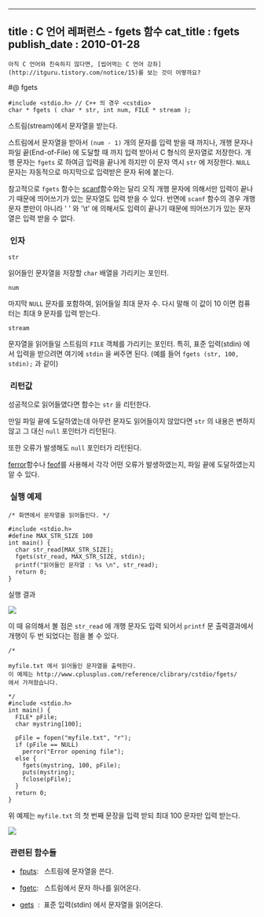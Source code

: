 ----------------
title : C 언어 레퍼런스 - fgets 함수
cat_title :  fgets
publish_date : 2010-01-28
--------------

```warning
아직 C 언어와 친숙하지 않다면, [씹어먹는 C 언어 강좌](http://itguru.tistory.com/notice/15)를 보는 것이 어떻까요?

```

#@ fgets


```info
#include <stdio.h> // C++ 의 경우 <cstdio>
char * fgets ( char * str, int num, FILE * stream );
```

스트림(stream)에서 문자열을 받는다.

스트림에서 문자열을 받아서 `(num - 1)` 개의 문자를 입력 받을 때 까지나, 개행 문자나 파일 끝(End-of-File) 에 도달할 때 까지 입력 받아서 C 형식의 문자열로 저장한다. 개행 문자는 `fgets` 로 하여금 입력을 끝나게 하지만 이 문자 역시 `str` 에 저장한다. `NULL` 문자는 자동적으로 마지막으로 입력받은 문자 뒤에 붙는다.

참고적으로 `fgets` 함수는 [scanf](http://itguru.tistory.com/36)함수와는 달리 오직 개행 문자에 의해서만 입력이 끝나기 때문에 띄어쓰기가 있는 문자열도 입력 받을 수 있다. 반면에 `scanf` 함수의 경우 개행 문자 뿐만이 아니라 ' ' 와 '\t' 에 의해서도 입력이 끝나기 때문에 띄어쓰기가 있는 문자열은 입력 받을 수 없다.



###  인자


`str`

읽어들인 문자열을 저장할 `char` 배열을 가리키는 포인터.

`num`

마지막 `NULL` 문자를 포함하여, 읽어들일 최대 문자 수. 다시 말해 이 값이 10 이면 컴퓨터는 최대 9 문자를 입력 받는다.

`stream`

문자열을 읽어들일 스트림의 `FILE` 객체를 가리키는 포인터. 특히, 표준 입력(stdin) 에서 입력을 받으려면 여기에 `stdin` 을 써주면 된다. (예를 들어 `fgets (str, 100, stdin);` 과 같이)



###  리턴값




성공적으로 읽어들였다면 함수는 `str` 을 리턴한다.

만일 파일 끝에 도달하였는데 아무런 문자도 읽어들이지 않았다면 `str` 의 내용은 변하지 않고 그 대신 `null` 포인터가 리턴된다.

또한 오류가 발생해도 `null` 포인터가 리턴된다.

[ferror](http://itguru.tistory.com/52)함수나 [ feof](http://itguru.tistory.com/51)를 사용해서 각각 어떤 오류가 발생하였는지, 파일 끝에 도달하였는지 알 수 있다.



###  실행 예제


```cpp-formatted
/* 화면에서 문자열을 읽어들인다. */

#include <stdio.h>
#define MAX_STR_SIZE 100
int main() {
  char str_read[MAX_STR_SIZE];
  fgets(str_read, MAX_STR_SIZE, stdin);
  printf("읽어들인 문자열 : %s \n", str_read);
  return 0;
}
```

실행 결과


![](http://img1.daumcdn.net/thumb/R1920x0/?fname=http%3A%2F%2Fcfile6.uf.tistory.com%2Fimage%2F1349861C4B6069D5B11BBE)

이 때 유의해서 볼 점은 `str_read` 에 개행 문자도 입력 되어서 `printf` 문 출력결과에서 개행이 두 번 되었다는 점을 볼 수 있다.

```cpp-formatted
/*

myfile.txt 에서 읽어들인 문자열을 출력한다.
이 예제는 http://www.cplusplus.com/reference/clibrary/cstdio/fgets/
에서 가져왔습니다.

*/
#include <stdio.h>
int main() {
  FILE* pFile;
  char mystring[100];

  pFile = fopen("myfile.txt", "r");
  if (pFile == NULL)
    perror("Error opening file");
  else {
    fgets(mystring, 100, pFile);
    puts(mystring);
    fclose(pFile);
  }
  return 0;
}
```

위 예제는 `myfile.txt` 의 첫 번째 문장을 입력 받되 최대 100 문자만 입력 받는다.


![](http://img1.daumcdn.net/thumb/R1920x0/?fname=http%3A%2F%2Fcfile3.uf.tistory.com%2Fimage%2F123F321D4B606A8F0198ED)



###  관련된 함수들





*  [fputs](http://itguru.tistory.com/40):   스트림에 문자열을 쓴다.

*  [fgetc](http://itguru.tistory.com/37):   스트림에서 문자 하나를 읽어온다.

*  [gets](http://itguru.tistory.com/45)  :  표준 입력(stdin) 에서 문자열을 읽어온다.
